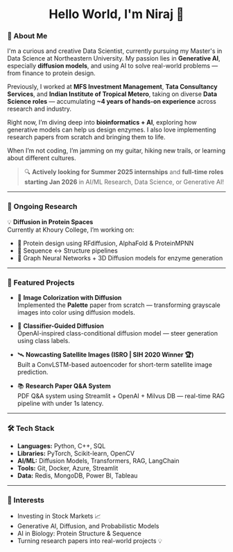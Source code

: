 <h1 align="center">Hello World, I'm Niraj 👋</h1>

### 🚀 About Me

I'm a curious and creative Data Scientist, currently pursuing my Master's in Data Science at Northeastern University. My passion lies in **Generative AI**, especially **diffusion models**, and using AI to solve real-world problems — from finance to protein design.

Previously, I worked at **MFS Investment Management**, **Tata Consultancy Services**, and **Indian Institute of Tropical Metero**, taking on diverse **Data Science roles** — accumulating **~4 years of hands-on experience** across research and industry.

Right now, I’m diving deep into **bioinformatics + AI**, exploring how generative models can help us design enzymes. I also love implementing research papers from scratch and bringing them to life.

When I’m not coding, I’m jamming on my guitar, hiking new trails, or learning about different cultures.

> 🔍 **Actively looking for Summer 2025 internships** and **full-time roles starting Jan 2026** in AI/ML Research, Data Science, or Generative AI!

---

### 🔬 Ongoing Research

💡 **Diffusion in Protein Spaces**  
Currently at Khoury College, I’m working on:
- 🧬 Protein design using RFdiffusion, AlphaFold & ProteinMPNN  
- 🔁 Sequence ↔ Structure pipelines  
- 🧠 Graph Neural Networks + 3D Diffusion models for enzyme generation

---

### 🎨 Featured Projects

- 🎨 **Image Colorization with Diffusion**  
  Implemented the **Palette** paper from scratch — transforming grayscale images into color using diffusion models.

- 🧭 **Classifier-Guided Diffusion**  
  OpenAI-inspired class-conditional diffusion model — steer generation using class labels.

- 🛰️ **Nowcasting Satellite Images (ISRO | SIH 2020 Winner 🏆)**  
  Built a ConvLSTM-based autoencoder for short-term satellite image prediction.

- 📚 **Research Paper Q&A System**  
  PDF Q&A system using Streamlit + OpenAI + Milvus DB — real-time RAG pipeline with under 1s latency.

---

### 🛠️ Tech Stack

- **Languages:** Python, C++, SQL  
- **Libraries:** PyTorch, Scikit-learn, OpenCV  
- **AI/ML:** Diffusion Models, Transformers, RAG, LangChain  
- **Tools:** Git, Docker, Azure, Streamlit  
- **Data:** Redis, MongoDB, Power BI, Tableau  

---

### 🧠 Interests

- Investing in Stock Markets 📈 
- Generative AI, Diffusion, and Probabilistic Models  
- AI in Biology: Protein Structure & Sequence   
- Turning research papers into real-world projects 💡  


